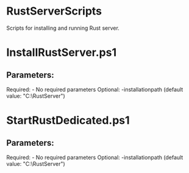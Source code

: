 # RustServerScripts
Scripts for installing and running Rust server.

# InstallRustServer.ps1
## Parameters:
Required: 
    - No required parameters
Optional:
    -installationpath <String> (default value: "C:\RustServer")

# StartRustDedicated.ps1
## Parameters:
Required: 
    - No required parameters
Optional:
    -installationpath <String> (default value: "C:\RustServer")
